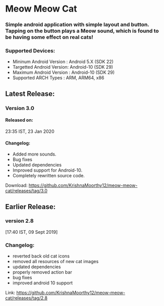 # Meow Meow Cat
### Simple android application with simple layout and button. Tapping on the button plays a Meow sound, which is found to be having some effect on real cats!

### Supported Devices:
 * Mininum Android Version  : Android 5.X (SDK 22)
 * Targetted Android Version: Android-10 (SDK 29)
 * Maximum Android Version  : Android-10 (SDK 29)
 * Supported ARCH Types     : ARM, ARM64, x86

## Latest Release:

### Version 3.0     

#### Released on: 
23:35 IST, 23 Jan 2020

#### Changelog:
 - Added more sounds.
 - Bug fixes
 - Updated dependencies
 - Improved support for Android-10.
 - Completely rewritten source code.

Download: https://github.com/KrishnaMoorthy12/meow-meow-cat/releases/tag/3.0


## Earlier Release:	

### version 2.8     
[17:40 IST, 09 Sept 2019] 
### Changelog:
- reverted back old cat icons
- removed all resources of new cat images
- updated dependencies
- properly removed action bar
- bug fixes
- improved android 10 support

Link: https://github.com/KrishnaMoorthy12/meow-meow-cat/releases/tag/2.8


